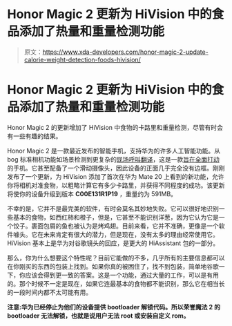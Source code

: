 # Honor Magic 2 更新为 HiVision 中的食品添加了热量和重量检测功能

> 原文：<https://www.xda-developers.com/honor-magic-2-update-calorie-weight-detection-foods-hivision/>

# Honor Magic 2 更新为 HiVision 中的食品添加了热量和重量检测功能

Honor Magic 2 的更新增加了 HiVision 中食物的卡路里和重量检测，尽管有时会有一些有趣的结果。

Honor Magic 2 是一款最近发布的智能手机，支持华为的许多人工智能功能。从 bog 标准相机功能如场景检测到更复杂的[现场呼叫翻译](https://www.xda-developers.com/honor-magic-2-real-time-translations-phone-calls/)，这是一款[旨在全面打动](https://www.xda-developers.com/honor-magic-2-review-video/)的手机。它甚至配备了一个滑动摄像头，因此设备的正面几乎完全没有边框。刚刚发布了一个更新，为 HiVision 添加了首次在华为 Mate 20 上看到的新功能，允许你将相机对准食物，以粗略计算它有多少卡路里，并获得不同程度的成功。该更新将使你的设备升级到版本 **C00E131R1P19** ，重量约为 591MB。

不幸的是，它并不是最完美的软件，有时会莫名其妙地失败。它可以很好地识别一些基本的食物，如西红柿和橙子，但是，它甚至不能识别洋葱，因为它认为它是一个饺子。裹面包屑的鱼也被认为是烤鸡翅。目前来看，它并不准确，更像是一个软件噱头。它在未来肯定有很大的潜力，但是现在，没有太多的理由经常使用它。HiVision 基本上是华为对谷歌镜头的回应，是更大的 HiAssistant 包的一部分。

那么，你为什么想要这个特性呢？目前它能做的不多，几乎所有的主要信息都可以在你刚买的东西的包装上找到。如果你真的被困住了，找不到包装，简单地谷歌一下，你应该会得到更一致的答案。这是一个功能，通过大量的工作，可以是有用的。那个时候不一定是现在，如果它连最基本的食物都不能识别，那么它在相当长的一段时间内都不太可能有用。

**注意:华为已经停止为他们的设备提供 bootloader 解锁代码。所以荣誉魔法 2 的 bootloader 无法解锁，也就是说用户无法 root 或安装自定义 rom。**